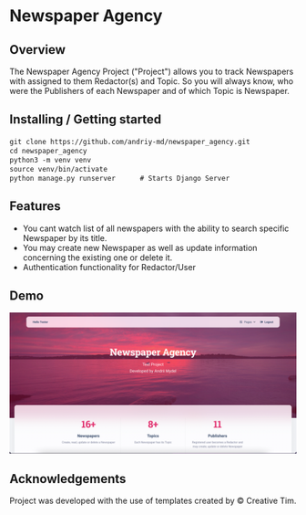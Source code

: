 # Newspaper Agency

## Overview
The Newspaper Agency Project ("Project") allows you to track Newspapers with assigned to them Redactor(s) and Topic. 
So you will always know, who were the Publishers of each Newspaper and of which Topic is Newspaper.

## Installing / Getting started
```shell
git clone https://github.com/andriy-md/newspaper_agency.git
cd newspaper_agency
python3 -m venv venv
source venv/bin/activate
python manage.py runserver      # Starts Django Server
```

## Features
* You cant watch list of all newspapers with the ability to search specific Newspaper by its title.
* You may create new Newspaper as well as update information concerning the existing one or delete it.
* Authentication functionality for Redactor/User


## Demo

![Website Interface](demo.png)

##  Acknowledgements
Project was developed with the use of templates created by © Creative Tim.
